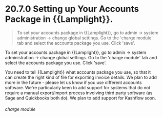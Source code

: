 # 20.7.0    Setting up Your Accounts Package in {{Lamplight}}.

> To set your accounts package in {{Lamplight}}, go to admin -> system administration -> change global settings. Go to the 'charge module' tab and select the accounts package you use. Click 'save'. 

To set your accounts package in {{Lamplight}}, go to admin -> system administration -> change global settings. Go to the 'charge module' tab and select the accounts package you use. Click 'save'. 

You need to tell {{Lamplight}} what accounts package you use, so that it can create the right kind of file for exporting invoice details. We plan to add more in the future - please let us know if you use different accounts software. We're particularly keen to add support for systems that do not require a manual export/import process involving third party software (as Sage and Quickbooks both do). We plan to add support for Kashflow soon. 

###### charge module

